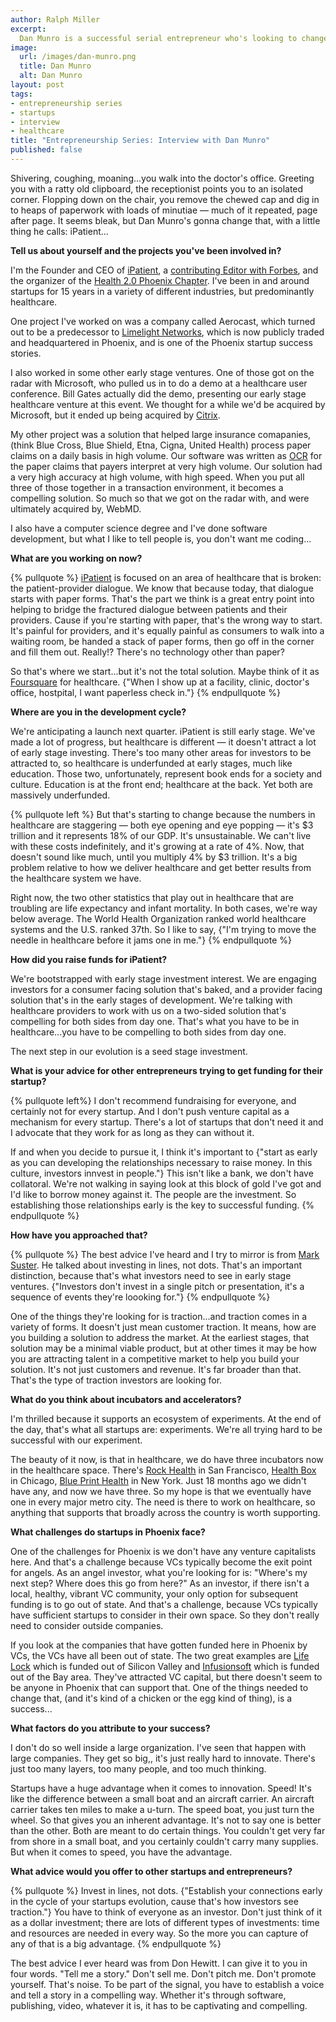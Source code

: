 ```yaml
---
author: Ralph Miller
excerpt:
  Dan Munro is a successful serial entrepreneur who's looking to change the way healthcare works with his latest software startup, iPatient. This interview contains some great little jewels for aspiring startups and entrepreneurs...
image:
  url: /images/dan-munro.png
  title: Dan Munro
  alt: Dan Munro
layout: post
tags:
- entrepreneurship series
- startups
- interview
- healthcare
title: "Entrepreneurship Series: Interview with Dan Munro"
published: false
---
```


Shivering, coughing, moaning...you walk into the doctor's office. Greeting you with a ratty old clipboard, the receptionist points you to an isolated corner. Flopping down on the chair, you remove the chewed cap and dig in to heaps of paperwork with loads of minutiae &mdash; much of it repeated, page after page. It seems bleak, but Dan Munro's gonna change that, with a little thing he calls: iPatient...
 
**Tell us about yourself and the projects you've been involved in?**

I'm the Founder and CEO of [iPatient](http://ipatient.com/), a [contributing Editor with Forbes](http://blogs.forbes.com/danmunro/), and the organizer of the [Health 2.0 Phoenix Chapter](http://www.linkedin.com/groups/Health-20-Phoenix-Chapter-2861078). I've been in and around startups for 15 years in a variety of different industries, but predominantly healthcare. 

One project I've worked on was a company called Aerocast, which turned out to be a predecessor to [Limelight Networks](http://www.limelight.com/), which is now publicly traded and headquartered in Phoenix, and is one of the Phoenix startup success stories.

I also worked in some other early stage ventures. One of those got on the radar with Microsoft, who pulled us in to do a demo at a healthcare user conference. Bill Gates actually did the demo, presenting our early stage healthcare venture at this event. We thought for a while we'd be acquired by Microsoft, but it ended up being acquired by [Citrix](http://www.citrix.com/).

My other project was a solution that helped large insurance comapanies, (think Blue Cross, Blue Shield, Etna, Cigna, United Health) process paper claims on a daily basis in high volume. Our software was written as [OCR](http://www.pcmag.com/encyclopedia_term/0,2542,t=OCR&i=48267,00.asp) for the paper claims that payers interpret at very high volume. Our solution had a very high accuracy at high volume, with high speed. When you put all three of those together in a transaction environment, it becomes a compelling solution. So much so that we got on the radar with, and were ultimately acquired by, WebMD.

I also have a computer science degree and I've done software development, but what I like to tell people is, you don't want me coding...

**What are you working on now?**

{% pullquote %}
[iPatient](http://ipatient.com/) is focused on an area of healthcare that is broken: the patient-provider dialogue. We know that because today, that dialogue starts with paper forms. That's the part we think is a great entry point into helping to bridge the fractured dialogue between patients and their providers. Cause if you're starting with paper, that's the wrong way to start. It's painful for providers, and it's equally painful as consumers to walk into a waiting room, be handed a stack of paper forms, then go off in the corner and fill them out. Really!? There's no technology other than paper?

So that's where we start...but it's not the total solution. Maybe think of it as [Foursquare](https://foursquare.com/) for healthcare. {"When I show up at a facility, clinic, doctor's office, hostpital, I want paperless check in."}
{% endpullquote %}

**Where are you in the development cycle?**

We're anticipating a launch next quarter. iPatient is still early stage. We've made a lot of progress, but healthcare is different &mdash; it doesn't attract a lot of early stage investing. There's too many other areas for investors to be attracted to, so healthcare is underfunded at early stages, much like education. Those two, unfortunately, represent book ends for a society and culture. Education is at the front end; healthcare at the back. Yet both are massively underfunded.

{% pullquote left %}
But that's starting to change because the numbers in healthcare are staggering &mdash; both eye opening and eye popping &mdash; it's $3 trillion and it represents 18% of our GDP. It's unsustainable. We can't live with these costs indefinitely, and it's growing at a rate of 4%. Now, that doesn't sound like much, until you multiply 4% by $3 trillion. It's a big problem relative to how we deliver healthcare and get better results from the healthcare system we have. 

Right now, the two other statistics that play out in healthcare that are troubling are life expectancy and infant mortality.  In both cases, we're way below average. The World Health Organization ranked world healthcare systems and the U.S. ranked 37th. So I like to say, {"I'm trying to move the needle in healthcare before it jams one in me."}
{% endpullquote %}

**How did you raise funds for iPatient?**

We're bootstrapped with early stage investment interest. We are engaging investors for a consumer facing solution that's baked, and a provider facing solution that's in the early stages of development. We're talking with healthcare providers to work with us on a two-sided solution that's compelling for both sides from day one. That's what you have to be in healthcare...you have to be compelling to both sides from day one.

The next step in our evolution is a seed stage investment.

**What is your advice for other entrepreneurs trying to get funding for their startup?**

{% pullquote left%}
I don't recommend fundraising for everyone, and certainly not for every startup. And I don't push venture capital as a mechanism for every startup. There's a lot of startups that don't need it and I advocate that they work for as long as they can without it.

If and when you decide to pursue it, I think it's important to {"start as early as you can developing the relationships necessary to raise money. In this culture, investors innvest in people."} This isn't like a bank, we don't have collatoral. We're not walking in saying look at this block of gold I've got and I'd like to borrow money against it. The people are the investment. So establishing those relationships early is the key to successful funding.
{% endpullquote %}

**How have you approached that?**

{% pullquote %}
The best advice I've heard and I try to mirror is from [Mark Suster](http://www.bothsidesofthetable.com/). He talked about investing in lines, not dots. That's an important distinction, because that's what investors need to see in early stage ventures. {"Investors don't invest in a single pitch or presentation, it's a sequence of events they're loooking for."}
{% endpullquote %}

One of the things they're looking for is traction...and traction comes in a variety of forms. It doesn't just mean customer traction. It means, how are you building a solution to address the market. At the earliest stages, that solution may be a minimal viable product, but at other times it may be how you are attracting talent in a competitive market to help you build your solution. It's not just customers and revenue. It's far broader than that. That's the type of traction investors are looking for. 

**What do you think about incubators and accelerators?**

I'm thrilled because it supports an ecosystem of experiments. At the end of the day, that's what all startups are: experiments. We're all trying hard to be successful with our experiment. 

The beauty of it now, is that in healthcare, we do have three incubators now in the healthcare space. There's [Rock Health](http://rockhealth.com/) in San Francisco, [Health Box](http://www.sandboxindustries.com/about/healthbox/) in Chicago, [Blue Print Health](http://www.blueprinthealth.org/) in New York. Just 18 months ago we didn't have any, and now we have three. So my hope is that we eventually have one in every major metro city. The need is there to work on healthcare, so anything that supports that broadly across the country is worth supporting.

**What challenges do startups in Phoenix face?**

One of the challenges for Phoenix is we don't have any venture capitalists here. And that's a challenge because VCs typically become the exit point for angels. As an angel investor, what you're looking for is: "Where's my next step? Where does this go from here?" As an investor, if there isn't a local, healthy, vibrant VC community, your only option for subsequent funding is to go out of state. And that's a challenge, because VCs typically have sufficient startups to consider in their own space. So they don't really need to consider outside companies.

If you look at the companies that have gotten funded here in Phoenix by VCs, the VCs have all been out of state. The two great examples are [Life Lock](http://www.lifelock.com/) which is funded out of Silicon Valley and [Infusionsoft](http://www.infusionsoft.com/) which is funded out of the Bay area. They've attracted VC capital, but there doesn't seem to be anyone in Phoenix that can support that. One of the things needed to change that, (and it's kind of a chicken or the egg kind of thing), is a success...

**What factors do you attribute to your success?**

I don't do so well inside a large organization. I've seen that happen with large companies. They get so big,, it's just really hard to innovate. There's just too many layers, too many people, and too much thinking. 

Startups have a huge advantage when it comes to innovation. Speed! It's like the difference between a small boat and an aircraft carrier. An aircraft carrier takes ten miles to make a u-turn. The speed boat, you just turn the wheel. So that gives you an inherent advantage. It's not to say one is better than the other. Both are meant to do certain things. You couldn't get very far from shore in a small boat, and you certainly couldn't carry many supplies. But when it comes to speed, you have the advantage.

**What advice would you offer to other startups and entrepreneurs?**

{% pullquote %}
Invest in lines, not dots. {"Establish your connections early in the cycle of your startups evolution, cause that's how investors see traction."} You have to think of everyone as an investor. Don't just think of it as a dollar investment; there are lots of different types of investments: time and resources are needed in every way. So the more you can capture of any of that is a big advantage.
{% endpullquote %}

The best advice I ever heard was from Don Hewitt. I can give it to you in four words. "Tell me a story." Don't sell me. Don't pitch me. Don't promote yourself. That's noise. To be part of the signal, you have to establish a voice and tell a story in a compelling way. Whether it's through software, publishing, video, whatever it is, it has to be captivating and compelling.